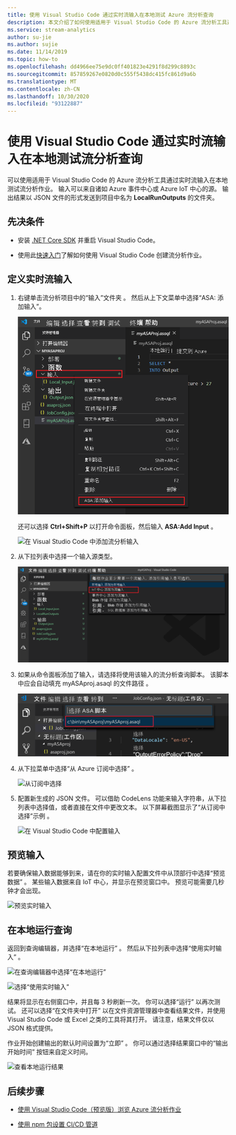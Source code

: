 ```yaml
---
title: 使用 Visual Studio Code 通过实时流输入在本地测试 Azure 流分析查询
description: 本文介绍了如何使用适用于 Visual Studio Code 的 Azure 流分析工具通过实时流输入在本地测试查询。
ms.service: stream-analytics
author: su-jie
ms.author: sujie
ms.date: 11/14/2019
ms.topic: how-to
ms.openlocfilehash: dd4966ee75e9dc0ff401823e4291f8d299c8893c
ms.sourcegitcommit: 857859267e0820d0c555f5438dc415fc861d9a6b
ms.translationtype: MT
ms.contentlocale: zh-CN
ms.lasthandoff: 10/30/2020
ms.locfileid: "93122887"
---
```

# <a name="test-stream-analytics-queries-locally-against-live-stream-input-by-using-visual-studio-code"></a>使用 Visual Studio Code 通过实时流输入在本地测试流分析查询

可以使用适用于 Visual Studio Code 的 Azure 流分析工具通过实时流输入在本地测试流分析作业。 输入可以来自诸如 Azure 事件中心或 Azure IoT 中心的源。 输出结果以 JSON 文件的形式发送到项目中名为 **LocalRunOutputs** 的文件夹。

## <a name="prerequisites"></a>先决条件

* 安装 [.NET Core SDK](https://dotnet.microsoft.com/download) 并重启 Visual Studio Code。

* 使用此[快速入门](quick-create-visual-studio-code.md)了解如何使用 Visual Studio Code 创建流分析作业。

## <a name="define-a-live-stream-input"></a>定义实时流输入

1. 右键单击流分析项目中的“输入”文件夹  。 然后从上下文菜单中选择“ASA:  添加输入”。

   ![从“输入”文件夹添加输入](./media/quick-create-visual-studio-code/add-input-from-inputs-folder.png)

   还可以选择 **Ctrl+Shift+P** 以打开命令面板，然后输入 **ASA:Add Input** 。

   ![在 Visual Studio Code 中添加流分析输入](./media/quick-create-visual-studio-code/add-input.png)

2. 从下拉列表中选择一个输入源类型。

   ![选择“IoT 中心”作为输入选项](./media/quick-create-visual-studio-code/iot-hub.png)

3. 如果从命令面板添加了输入，请选择将使用该输入的流分析查询脚本。 该脚本中应会自动填充 myASAproj.asaql 的文件路径  。

   ![在 Visual Studio Code 中选择流分析脚本](./media/quick-create-visual-studio-code/asa-script.png)

4. 从下拉菜单中选择“从 Azure 订阅中选择”  。

    ![从订阅中选择](./media/quick-create-visual-studio-code/add-input-select-subscription.png)

5. 配置新生成的 JSON 文件。 可以借助 CodeLens 功能来输入字符串，从下拉列表中选择值，或者直接在文件中更改文本。 以下屏幕截图显示了“从订阅中选择”示例  。

   ![在 Visual Studio Code 中配置输入](./media/quick-create-visual-studio-code/configure-input.png)

## <a name="preview-input"></a>预览输入

若要确保输入数据能够到来，请在你的实时输入配置文件中从顶部行中选择“预览数据”  。 某些输入数据来自 IoT 中心，并显示在预览窗口中。 预览可能需要几秒钟才会出现。

 ![预览实时输入](./media/quick-create-visual-studio-code/preview-live-input.png)

## <a name="run-queries-locally"></a>在本地运行查询

返回到查询编辑器，并选择“在本地运行”  。 然后从下拉列表中选择“使用实时输入”  。

![在查询编辑器中选择“在本地运行”](./media/vscode-local-run/run-locally.png)

![选择“使用实时输入”](./media/vscode-local-run-live-input/run-locally-use-live-input.png)

结果将显示在右侧窗口中，并且每 3 秒刷新一次。 你可以选择“运行”  以再次测试。 还可以选择“在文件夹中打开”  以在文件资源管理器中查看结果文件，并使用 Visual Studio Code 或 Excel 之类的工具将其打开。 请注意，结果文件仅以 JSON 格式提供。

作业开始创建输出的默认时间设置为“立即”  。 你可以通过选择结果窗口中的“输出开始时间”  按钮来自定义时间。

![查看本地运行结果](./media/vscode-local-run-live-input/vscode-livetesting.gif)

## <a name="next-steps"></a>后续步骤

* [使用 Visual Studio Code（预览版）浏览 Azure 流分析作业](visual-studio-code-explore-jobs.md)

* [使用 npm 包设置 CI/CD 管道](./cicd-overview.md)